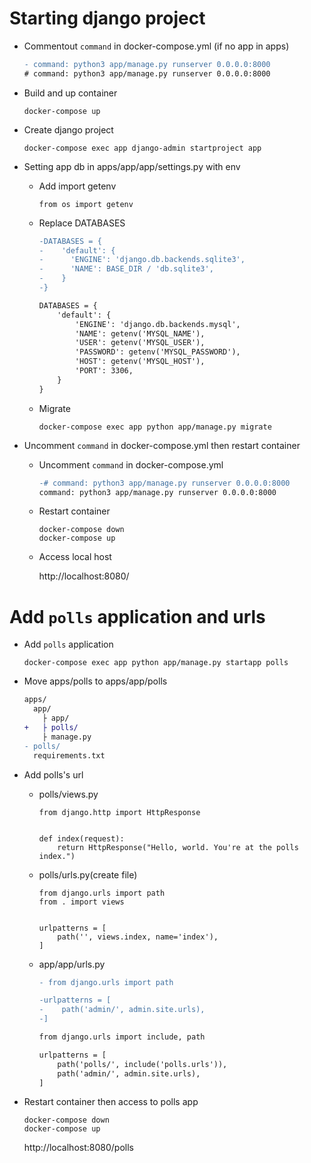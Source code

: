 # Starting django project

- Commentout `command` in docker-compose.yml (if no app in apps)

  ```diff
  - command: python3 app/manage.py runserver 0.0.0.0:8000
  # command: python3 app/manage.py runserver 0.0.0.0:8000
  ```

- Build and up container

  ```
  docker-compose up
  ```

- Create django project

  ```
  docker-compose exec app django-admin startproject app
  ```

- Setting app db in apps/app/app/settings.py with env

  - Add import getenv

    ```
    from os import getenv
    ```

  - Replace DATABASES

    ```diff
    -DATABASES = {
    -    'default': {
    -      'ENGINE': 'django.db.backends.sqlite3',
    -      'NAME': BASE_DIR / 'db.sqlite3',
    -    }
    -}

    DATABASES = {
        'default': {
            'ENGINE': 'django.db.backends.mysql',
            'NAME': getenv('MYSQL_NAME'),
            'USER': getenv('MYSQL_USER'),
            'PASSWORD': getenv('MYSQL_PASSWORD'),
            'HOST': getenv('MYSQL_HOST'),
            'PORT': 3306,
        }
    }
    ```
  - Migrate

    ```
    docker-compose exec app python app/manage.py migrate
    ```

- Uncomment `command` in docker-compose.yml then restart container

  - Uncomment `command` in docker-compose.yml

    ```diff
    -# command: python3 app/manage.py runserver 0.0.0.0:8000
    command: python3 app/manage.py runserver 0.0.0.0:8000
    ```

  - Restart container

    ```
    docker-compose down
    docker-compose up
    ```

  - Access local host

    http://localhost:8080/

# Add `polls` application and urls

  - Add `polls` application

    ```
    docker-compose exec app python app/manage.py startapp polls
    ```

  - Move apps/polls to apps/app/polls

    ```diff
    apps/
      app/
        ├ app/
    +   ├ polls/
        ├ manage.py
    - polls/
      requirements.txt
    ```

  - Add polls's url

    - polls/views.py

      ```
      from django.http import HttpResponse


      def index(request):
          return HttpResponse("Hello, world. You're at the polls index.")
      ```

    - polls/urls.py(create file)

      ```
      from django.urls import path
      from . import views


      urlpatterns = [
          path('', views.index, name='index'),
      ]
      ```

    - app/app/urls.py

      ```diff
      - from django.urls import path

      -urlpatterns = [
      -    path('admin/', admin.site.urls),
      -]

      from django.urls import include, path

      urlpatterns = [
          path('polls/', include('polls.urls')),
          path('admin/', admin.site.urls),
      ]
      ```

  - Restart container then access to polls app

    ```
    docker-compose down
    docker-compose up
    ```

    http://localhost:8080/polls